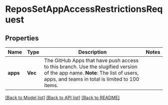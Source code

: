 # ReposSetAppAccessRestrictionsRequest

## Properties

Name | Type | Description | Notes
------------ | ------------- | ------------- | -------------
**apps** | **Vec<String>** | The GitHub Apps that have push access to this branch. Use the slugified version of the app name. **Note**: The list of users, apps, and teams in total is limited to 100 items. | 

[[Back to Model list]](../README.md#documentation-for-models) [[Back to API list]](../README.md#documentation-for-api-endpoints) [[Back to README]](../README.md)


